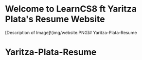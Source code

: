 # Welcome to LearnCS8 ft Yaritza Plata's Resume Website
[Description of Image]!(img/website.PNG)# Yaritza-Plata-Resume
# Yaritza-Plata-Resume
